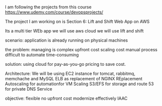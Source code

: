 I am following the projects from this course
https://www.udemy.com/course/devopsprojects/

The project I am working on is Section 6: Lift and Shift Web App on AWS

Its a multi tier WEb app
we will use aws cloud
we will use lift and shift

scenario:
application is already running on physical machines

the problem:
managing is complex
upfront cost
scaling cost
manual process
difficult to automate
time-consuming

solution:
using cloud for pay-as-you-go pricing to save cost.

Architecture:
We will be using EC2 instance for tomcat, rabbitmq, memchache and MySQL
ELB as replacement of NGINX REplacement
Autoscaling for automationfor VM Scaling
S3/EFS for storage
and route 53 for private DNS Service

objective:
flexible 
no upfront cost
modernize effectively
IAAC
<!-- section 6: 5:50 Min -->







